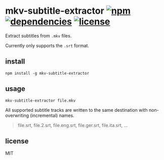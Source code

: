 # mkv-subtitle-extractor [![npm][npm-img]][npm-url] [![dependencies][dep-img]][dep-url] [![license][lic-img]][lic-url]

[npm-img]: https://img.shields.io/npm/v/mkv-subtitle-extractor.svg
[npm-url]: https://www.npmjs.com/package/mkv-subtitle-extractor
[dep-img]: https://david-dm.org/mathiasvr/mkv-subtitle-extractor.svg
[dep-url]: https://david-dm.org/mathiasvr/mkv-subtitle-extractor
[lic-img]: http://img.shields.io/:license-MIT-blue.svg
[lic-url]: http://mvr.mit-license.org

Extract subtitles from `.mkv` files.

Currently only supports the `.srt` format.

## install

```
npm install -g mkv-subtitle-extractor
```

## usage

```
mkv-subtitle-extractor file.mkv
```

All supported subtitle tracks are written to the same destination with non-overwriting (incremental) names.
> file.srt, file.2.srt, file.eng.srt, file.ger.srt, file.ita.srt, ...

## license

MIT

